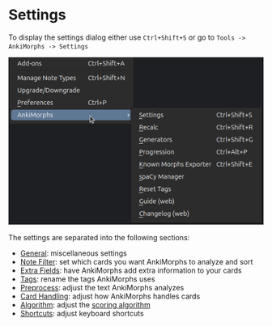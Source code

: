 # Settings

To display the settings dialog either use `Ctrl+Shift+S` or go to `Tools -> AnkiMorphs -> Settings`

![tools_menu.png](../../img/tools_menu.png)

The settings are separated into the following sections:

* [General](settings/general.md): miscellaneous settings
* [Note Filter](settings/note-filter.md): set which cards you want AnkiMorphs to analyze and sort
* [Extra Fields](settings/extra-fields.md): have AnkiMorphs add extra information to your cards
* [Tags](settings/tags.md): rename the tags AnkiMorphs uses
* [Preprocess](settings/preprocess.md): adjust the text AnkiMorphs analyzes  
* [Card Handling](settings/card_handling.md): adjust how AnkiMorphs handles cards
* [Algorithm](settings/algorithm.md): adjust the [scoring algorithm](../usage/recalc.md#scoring-algorithm)
* [Shortcuts](settings/shortcuts.md): adjust keyboard shortcuts